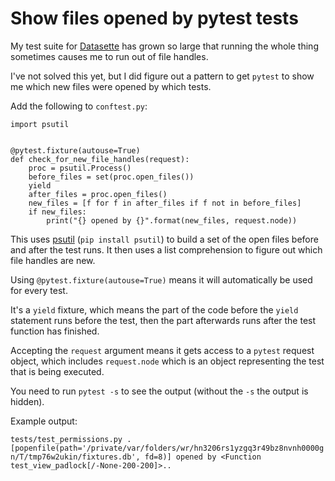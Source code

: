 # Show files opened by pytest tests

My test suite for [Datasette](https://github.com/simonw/datasette) has grown so large that running the whole thing sometimes causes me to run out of file handles.

I've not solved this yet, but I did figure out a pattern to get `pytest` to show me which new files were opened by which tests.

Add the following to `conftest.py`:

```
import psutil


@pytest.fixture(autouse=True)
def check_for_new_file_handles(request):
    proc = psutil.Process()
    before_files = set(proc.open_files())
    yield
    after_files = proc.open_files()
    new_files = [f for f in after_files if f not in before_files]
    if new_files:
        print("{} opened by {}".format(new_files, request.node))
```

This uses [psutil](https://pypi.org/project/psutil/) (`pip install psutil`) to build a set of the open files before and after the test runs. It then uses a list comprehension to figure out which file handles are new.

Using `@pytest.fixture(autouse=True)` means it will automatically be used for every test.

It's a `yield` fixture, which means the part of the code before the `yield` statement runs before the test, then the part afterwards runs after the test function has finished.

Accepting the `request` argument means it gets access to a `pytest` request object, which includes `request.node` which is an object representing the test that is being executed.

You need to run `pytest -s` to see the output (without the `-s` the output is hidden).

Example output:
  
`tests/test_permissions.py .[popenfile(path='/private/var/folders/wr/hn3206rs1yzgq3r49bz8nvnh0000gn/T/tmp76w2ukin/fixtures.db', fd=8)] opened by <Function test_view_padlock[/-None-200-200]>..`
